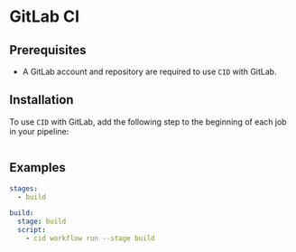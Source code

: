 # GitLab CI

## Prerequisites

- A GitLab account and repository are required to use `CID` with GitLab.

## Installation

To use `CID` with GitLab, add the following step to the beginning of each job in your pipeline:

```yaml

```

## Examples

``` yaml title=".gitlab-ci.yml"
stages:
  - build

build:
  stage: build
  script:
    - cid workflow run --stage build
```
